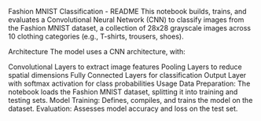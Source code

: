 Fashion MNIST Classification - README
This notebook builds, trains, and evaluates a Convolutional Neural Network (CNN) to classify images from the Fashion MNIST dataset, a collection of 28x28 grayscale images across 10 clothing categories (e.g., T-shirts, trousers, shoes).

Architecture
The model uses a CNN architecture, with:

Convolutional Layers to extract image features
Pooling Layers to reduce spatial dimensions
Fully Connected Layers for classification
Output Layer with softmax activation for class probabilities
Usage
Data Preparation: The notebook loads the Fashion MNIST dataset, splitting it into training and testing sets.
Model Training: Defines, compiles, and trains the model on the dataset.
Evaluation: Assesses model accuracy and loss on the test set.
